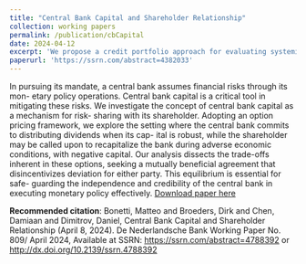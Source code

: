 ```yaml
---
title: "Central Bank Capital and Shareholder Relationship"
collection: working papers
permalink: /publication/cbCapital
date: 2024-04-12
excerpt: 'We propose a credit portfolio approach for evaluating systemic risk and attributing it across institutions. We construct a model that can be estimated from high-frequency CDS data. This captures risks from publicly traded banks, privately held institutions, and coöperative banks, extending approaches that rely on information from the public equity market only. We account for correlated losses between the institutions, overcoming a modeling weakness in earlier studies. We also offer a modeling extension to account for fat tails and skewness of asset returns. The model is applied to a universe of banks where we find discrepancies between the capital adequacy of the largest contributors to systemic risk relative to less systemically important banks on a European scale.'
paperurl: 'https://ssrn.com/abstract=4382033'
---
```

In pursuing its mandate, a central bank assumes financial risks through its mon- etary policy operations. Central bank capital is a critical tool in mitigating these risks. We investigate the concept of central bank capital as a mechanism for risk- sharing with its shareholder. Adopting an option pricing framework, we explore the setting where the central bank commits to distributing dividends when its cap- ital is robust, while the shareholder may be called upon to recapitalize the bank during adverse economic conditions, with negative capital. Our analysis dissects the trade-offs inherent in these options, seeking a mutually beneficial agreement that disincentivizes deviation for either party. This equilibrium is essential for safe- guarding the independence and credibility of the central bank in executing monetary policy effectively. [Download paper here](https://papers.ssrn.com/sol3/papers.cfm?abstract_id=4788392)

**Recommended citation**:  Bonetti, Matteo and Broeders, Dirk and Chen, Damiaan and Dimitrov, Daniel, Central Bank Capital and Shareholder Relationship (April 8, 2024). De Nederlandsche Bank Working Paper No. 809/ April 2024, Available at SSRN: https://ssrn.com/abstract=4788392 or http://dx.doi.org/10.2139/ssrn.4788392 
